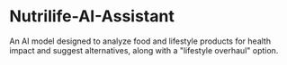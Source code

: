 # Nutrilife-AI-Assistant
An AI model designed to analyze food and lifestyle products for health impact and suggest alternatives, along with a "lifestyle overhaul" option.
